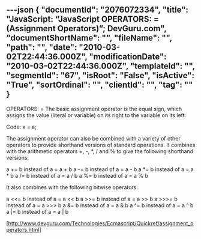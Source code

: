 ---json
{
  "documentId": "2076072334",
  "title": "JavaScript: “JavaScript OPERATORS: = (Assignment Operators)”; DevGuru.com",
  "documentShortName": "",
  "fileName": "",
  "path": "",
  "date": "2010-03-02T22:44:36.000Z",
  "modificationDate": "2010-03-02T22:44:36.000Z",
  "templateId": "",
  "segmentId": "67",
  "isRoot": "False",
  "isActive": "True",
  "sortOrdinal": "",
  "clientId": "",
  "tag": ""
}
---

OPERATORS: =
The basic assignment operator is the equal sign, which assigns the value (literal or variable) on its right to the variable on its left:

Code:
x = a;

The assignment operator can also be combined with a variety of other operators to provide shorthand versions of standard operations. It combines with the arithmetic operators +, -, *, / and % to give the following shorthand versions:

a += b instead of a = a + b
a -= b instead of a = a - b
a *= b instead of a = a * b
a /= b instead of a = a / b
a %= b instead of a = a % b

It also combines with the following bitwise operators:

a &lt;&lt;= b instead of a = a &lt;&lt; b
a &gt;&gt;= b instead of a = a &gt;&gt; b
a &gt;&gt;&gt;= b instead of a = a &gt;&gt;&gt; b
a &= b instead of a = a & b
a ^= b instead of a = a ^ b
a |= b instead of a = a | b 

[http://www.devguru.com/Technologies/Ecmascript/Quickref/assignment_operators.html]
